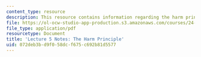 ```yaml
---
content_type: resource
description: This resource contains information regarding the harm principle.
file: https://ol-ocw-studio-app-production.s3.amazonaws.com/courses/24-04j-justice-spring-2012/072deb3bd9f058dcf675c692b81d5577_MIT24_04JS12_lec05.pdf
file_type: application/pdf
resourcetype: Document
title: 'Lecture 5 Notes: The Harm Principle'
uid: 072deb3b-d9f0-58dc-f675-c692b81d5577
---
```

